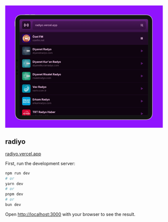 ![alt text](public/radiyo.png)

## radiyo

[radiyo.vercel.app](https://radiyo.vercel.app)

First, run the development server:

```bash
npm run dev
# or
yarn dev
# or
pnpm dev
# or
bun dev
```

Open [http://localhost:3000](http://localhost:3000) with your browser to see the result.
